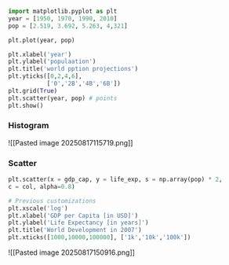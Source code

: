 ```Python
import matplotlib.pyplot as plt
year = [1950, 1970, 1990, 2010]
pop = [2.519, 3.692, 5.263, 4,321]

plt.plot(year, pop)

plt.xlabel('year')
plt.ylabel('populaation')
plt.title('world pption projections')
plt.yticks([0,2,4,6],
           ['0','2B','4B','6B'])
plt.grid(True)
plt.scatter(year, pop) # points
plt.show()
```
### Histogram
![[Pasted image 20250817115719.png]]
### Scatter
```Python
plt.scatter(x = gdp_cap, y = life_exp, s = np.array(pop) * 2, 
c = col, alpha=0.8)

# Previous customizations
plt.xscale('log') 
plt.xlabel('GDP per Capita [in USD]')
plt.ylabel('Life Expectancy [in years]')
plt.title('World Development in 2007')
plt.xticks([1000,10000,100000], ['1k','10k','100k'])
```
![[Pasted image 20250817150916.png]]